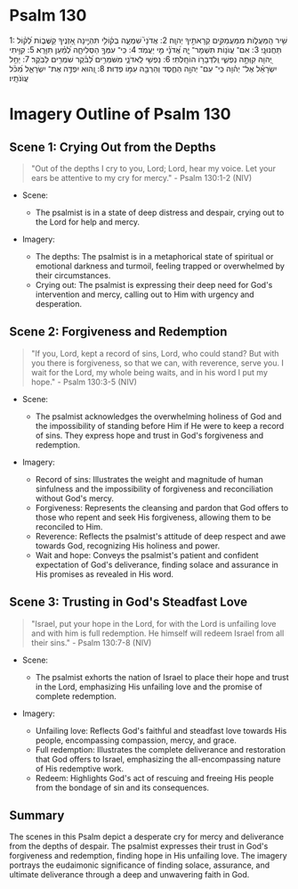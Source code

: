 # Psalm 130
1: שִׁ֥יר הַֽמַּעֲל֑וֹת מִמַּעֲמַקִּ֖ים קְרָאתִ֣יךָ יְהוָֽה׃
2: אֲדֹנָי֮ שִׁמְעָ֪ה בְק֫וֹלִ֥י תִּהְיֶ֣ינָה אָ֭זְנֶיךָ קַשֻּׁב֑וֹת לְ֝ק֗וֹל תַּחֲנוּנָֽי׃
3: אִם־ עֲוֺנ֥וֹת תִּשְׁמָר־ יָ֑הּ אֲ֝דֹנָ֗י מִ֣י יַעֲמֹֽד׃
4: כִּֽי־ עִמְּךָ֥ הַסְּלִיחָ֑ה לְ֝מַ֗עַן תִּוָּרֵֽא׃
5: קִוִּ֣יתִי יְ֭הוָה קִוְּתָ֣ה נַפְשִׁ֑י וְֽלִדְבָר֥וֹ הוֹחָֽלְתִּי׃
6: נַפְשִׁ֥י לַֽאדֹנָ֑י מִשֹּׁמְרִ֥ים לַ֝בֹּ֗קֶר שֹׁמְרִ֥ים לַבֹּֽקֶר׃
7: יַחֵ֥ל יִשְׂרָאֵ֗ל אֶל־ יְה֫וָה כִּֽי־ עִם־ יְהוָ֥ה הַחֶ֑סֶד וְהַרְבֵּ֖ה עִמּ֣וֹ פְדֽוּת׃
8: וְ֭הוּא יִפְדֶּ֣ה אֶת־ יִשְׂרָאֵ֑ל מִ֝כֹּ֗ל עֲוֺנֹתָֽיו׃

# Imagery Outline of Psalm 130

<!--- I may be repeating myself but is this a translation of the Hebrew or the NIV? The NIV text tracks so are you feeding it the NIV to comment upon? --->

## Scene 1: Crying Out from the Depths

> "Out of the depths I cry to you, Lord; Lord, hear my voice. Let your ears be attentive to my cry for mercy." - Psalm 130:1-2 (NIV)

- Scene:
  - The psalmist is in a state of deep distress and despair, crying out to the Lord for help and mercy.

- Imagery:
  - The depths: The psalmist is in a metaphorical state of spiritual or emotional darkness and turmoil, feeling trapped or overwhelmed by their circumstances.
  
  <!--- Is the chatGPT being fed this? In the Hebrew it means depth, as with Sheol, separation from the Lord. Hard to imagine even an LLM generating "metaphorical state of ..."--->
  
  - Crying out: The psalmist is expressing their deep need for God's intervention and mercy, calling out to Him with urgency and desperation.

## Scene 2: Forgiveness and Redemption

> "If you, Lord, kept a record of sins, Lord, who could stand? But with you there is forgiveness, so that we can, with reverence, serve you. I wait for the Lord, my whole being waits, and in his word I put my hope." - Psalm 130:3-5 (NIV)

- Scene:
  - The psalmist acknowledges the overwhelming holiness of God and the impossibility of standing before Him if He were to keep a record of sins. They express hope and trust in God's forgiveness and redemption.

- Imagery:
  - Record of sins: Illustrates the weight and magnitude of human sinfulness and the impossibility of forgiveness and reconciliation without God's mercy.
  - Forgiveness: Represents the cleansing and pardon that God offers to those who repent and seek His forgiveness, allowing them to be reconciled to Him.
  - Reverence: Reflects the psalmist's attitude of deep respect and awe towards God, recognizing His holiness and power.
  - Wait and hope: Conveys the psalmist's patient and confident expectation of God's deliverance, finding solace and assurance in His promises as revealed in His word.

## Scene 3: Trusting in God's Steadfast Love

> "Israel, put your hope in the Lord, for with the Lord is unfailing love and with him is full redemption. He himself will redeem Israel from all their sins." - Psalm 130:7-8 (NIV)

- Scene:
  - The psalmist exhorts the nation of Israel to place their hope and trust in the Lord, emphasizing His unfailing love and the promise of complete redemption.

- Imagery:
  - Unfailing love: Reflects God's faithful and steadfast love towards His people, encompassing compassion, mercy, and grace.
  - Full redemption: Illustrates the complete deliverance and restoration that God offers to Israel, emphasizing the all-encompassing nature of His redemptive work.
  - Redeem: Highlights God's act of rescuing and freeing His people from the bondage of sin and its consequences.

## Summary

The scenes in this Psalm depict a desperate cry for mercy and deliverance from the depths of despair. The psalmist expresses their trust in God's forgiveness and redemption, finding hope in His unfailing love. The imagery portrays the eudaimonic significance of finding solace, assurance, and ultimate deliverance through a deep and unwavering faith in God.
